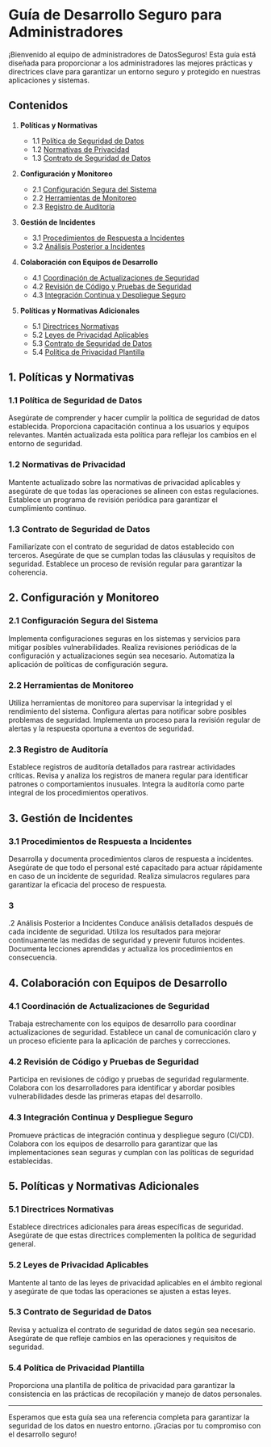 # Guía de Desarrollo Seguro para Administradores

¡Bienvenido al equipo de administradores de DatosSeguros! Esta guía está diseñada para proporcionar a los administradores las mejores prácticas y directrices clave para garantizar un entorno seguro y protegido en nuestras aplicaciones y sistemas.

## Contenidos

1. **Políticas y Normativas**
   - 1.1 [Política de Seguridad de Datos](#politica-de-seguridad-de-datos)
   - 1.2 [Normativas de Privacidad](#normativas-de-privacidad)
   - 1.3 [Contrato de Seguridad de Datos](#contrato-de-seguridad-de-datos)

2. **Configuración y Monitoreo**
   - 2.1 [Configuración Segura del Sistema](#configuracion-segura-del-sistema)
   - 2.2 [Herramientas de Monitoreo](#herramientas-de-monitoreo)
   - 2.3 [Registro de Auditoría](#registro-de-auditoria)

3. **Gestión de Incidentes**
   - 3.1 [Procedimientos de Respuesta a Incidentes](#procedimientos-de-respuesta-a-incidentes)
   - 3.2 [Análisis Posterior a Incidentes](#analisis-posterior-a-incidentes)

4. **Colaboración con Equipos de Desarrollo**
   - 4.1 [Coordinación de Actualizaciones de Seguridad](#coordinacion-de-actualizaciones-de-seguridad)
   - 4.2 [Revisión de Código y Pruebas de Seguridad](#revision-de-codigo-y-pruebas-de-seguridad)
   - 4.3 [Integración Continua y Despliegue Seguro](#integracion-continua-y-despliegue-seguro)

5. **Políticas y Normativas Adicionales**
   - 5.1 [Directrices Normativas](#directrices-normativas)
   - 5.2 [Leyes de Privacidad Aplicables](#leyes-de-privacidad-aplicables)
   - 5.3 [Contrato de Seguridad de Datos](#contrato-de-seguridad-de-datos)
   - 5.4 [Política de Privacidad Plantilla](#politica-de-privacidad-plantilla)

## 1. Políticas y Normativas

### 1.1 Política de Seguridad de Datos
Asegúrate de comprender y hacer cumplir la política de seguridad de datos establecida. Proporciona capacitación continua a los usuarios y equipos relevantes. Mantén actualizada esta política para reflejar los cambios en el entorno de seguridad.

### 1.2 Normativas de Privacidad
Mantente actualizado sobre las normativas de privacidad aplicables y asegúrate de que todas las operaciones se alineen con estas regulaciones. Establece un programa de revisión periódica para garantizar el cumplimiento continuo.

### 1.3 Contrato de Seguridad de Datos
Familiarízate con el contrato de seguridad de datos establecido con terceros. Asegúrate de que se cumplan todas las cláusulas y requisitos de seguridad. Establece un proceso de revisión regular para garantizar la coherencia.

## 2. Configuración y Monitoreo

### 2.1 Configuración Segura del Sistema
Implementa configuraciones seguras en los sistemas y servicios para mitigar posibles vulnerabilidades. Realiza revisiones periódicas de la configuración y actualizaciones según sea necesario. Automatiza la aplicación de políticas de configuración segura.

### 2.2 Herramientas de Monitoreo
Utiliza herramientas de monitoreo para supervisar la integridad y el rendimiento del sistema. Configura alertas para notificar sobre posibles problemas de seguridad. Implementa un proceso para la revisión regular de alertas y la respuesta oportuna a eventos de seguridad.

### 2.3 Registro de Auditoría
Establece registros de auditoría detallados para rastrear actividades críticas. Revisa y analiza los registros de manera regular para identificar patrones o comportamientos inusuales. Integra la auditoría como parte integral de los procedimientos operativos.

## 3. Gestión de Incidentes

### 3.1 Procedimientos de Respuesta a Incidentes
Desarrolla y documenta procedimientos claros de respuesta a incidentes. Asegúrate de que todo el personal esté capacitado para actuar rápidamente en caso de un incidente de seguridad. Realiza simulacros regulares para garantizar la eficacia del proceso de respuesta.

### 3

.2 Análisis Posterior a Incidentes
Conduce análisis detallados después de cada incidente de seguridad. Utiliza los resultados para mejorar continuamente las medidas de seguridad y prevenir futuros incidentes. Documenta lecciones aprendidas y actualiza los procedimientos en consecuencia.

## 4. Colaboración con Equipos de Desarrollo

### 4.1 Coordinación de Actualizaciones de Seguridad
Trabaja estrechamente con los equipos de desarrollo para coordinar actualizaciones de seguridad. Establece un canal de comunicación claro y un proceso eficiente para la aplicación de parches y correcciones.

### 4.2 Revisión de Código y Pruebas de Seguridad
Participa en revisiones de código y pruebas de seguridad regularmente. Colabora con los desarrolladores para identificar y abordar posibles vulnerabilidades desde las primeras etapas del desarrollo.

### 4.3 Integración Continua y Despliegue Seguro
Promueve prácticas de integración continua y despliegue seguro (CI/CD). Colabora con los equipos de desarrollo para garantizar que las implementaciones sean seguras y cumplan con las políticas de seguridad establecidas.

## 5. Políticas y Normativas Adicionales

### 5.1 Directrices Normativas
Establece directrices adicionales para áreas específicas de seguridad. Asegúrate de que estas directrices complementen la política de seguridad general.

### 5.2 Leyes de Privacidad Aplicables
Mantente al tanto de las leyes de privacidad aplicables en el ámbito regional y asegúrate de que todas las operaciones se ajusten a estas leyes.

### 5.3 Contrato de Seguridad de Datos
Revisa y actualiza el contrato de seguridad de datos según sea necesario. Asegúrate de que refleje cambios en las operaciones y requisitos de seguridad.

### 5.4 Política de Privacidad Plantilla
Proporciona una plantilla de política de privacidad para garantizar la consistencia en las prácticas de recopilación y manejo de datos personales.

---

Esperamos que esta guía sea una referencia completa para garantizar la seguridad de los datos en nuestro entorno. ¡Gracias por tu compromiso con el desarrollo seguro!
```
